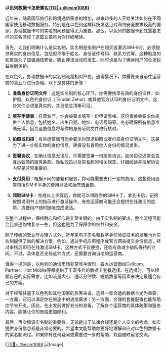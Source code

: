 **以色列数据卡怎麽實名[[TG💪+ @esim1088](https://t.me/s/esim1088)]**

近年来，随着国际旅行和跨境通信需求的增加，越来越多的人开始关注如何在不同国家使用移动数据服务。特别是在以色列这样科技发达且对网络安全要求较高的国家，办理数据卡时的实名制问题显得尤为重要。那么，以色列的数据卡到底需要怎样的实名流程？这篇文章将为你详细解读。

首先，让我们明确什么是实名制。实名制是指用户在购买或激活SIM卡时，必须提供真实的身份信息，包括但不限于姓名、身份证件号码、联系方式等。这种制度的初衷是为了加强通信安全，防止非法活动的发生，同时也是为了确保用户的合法权益得到保护。

在以色列，办理数据卡的实名制流程相对严格。通常情况下，你需要亲自前往运营商的营业厅进行办理。以下是具体的步骤：

1. **准备身份证明文件**：这是实名制的核心环节。你需要携带有效的身份证件，如护照、以色列身份证（Te’udat Zehut）或其他官方认可的身份证明文件。这些文件必须是真实的，并且信息清晰可见。

2. **填写申请表**：在营业厅，你会被要求填写一份申请表格。这份表格会要求你提供个人信息，包括姓名、出生日期、地址、电话号码等。务必确保所有信息准确无误，因为这些信息将与你的身份证明文件进行核对。

3. **拍照或扫描**：有些运营商可能会要求你现场拍照或者扫描身份证明文件。这是为了进一步核实你的身份信息，确保没有冒用他人身份的情况发生。

4. **签署协议**：在确认信息无误后，你需要签署一份服务协议。这份协议通常会包含运营商的服务条款、隐私政策以及实名制的相关规定。仔细阅读并理解协议内容是非常重要的。

5. **支付费用**：根据不同的套餐和服务，你可能需要支付一定的费用。这些费用通常包括SIM卡本身的费用以及初始充值金额。

6. **领取SIM卡**：完成以上步骤后，你就可以领取你的SIM卡了。拿到卡后，记得按照说明书上的指示进行激活操作。有些运营商可能还会提供在线激活的选项，方便用户随时随地完成激活。

在整个过程中，保持耐心和细心是非常关键的。由于实名制的要求，整个流程可能会比普通购物复杂一些，但这也是为了保障你的权益和安全。

除了传统的营业厅办理方式外，近年来电子签名和数字身份验证技术的发展也为实名制提供了新的解决方案。例如，通过手机应用程序或官方网站提交身份信息，经过审核后即可在线激活SIM卡。这种方式不仅便捷，还能有效减少排队等待的时间。不过，具体是否支持这种方式，还需要咨询当地的运营商。

值得一提的是，以色列的通信市场非常竞争激烈，各大运营商如Cellcom、Partner、Hot Mobile等都提供了丰富多样的数据卡套餐选择。在选择时，可以根据自己的实际需求，比如流量大小、通话分钟数、短信数量等因素来决定最适合自己的方案。

对于经常往返于以色列和其他国家的旅客来说，选择一张合适的数据卡尤为重要。一方面，它可以满足你在旅途中的通信需求；另一方面，合理的套餐配置也能帮助你节省开支。因此，在出发前做好充分的准备，了解各个运营商的具体政策和服务内容，能够让你的旅程更加顺利。

最后，再次强调实名制的重要性。无论是出于法律合规还是个人安全的考虑，如实提供身份信息都是非常必要的。希望本文能帮助你更好地理解和应对以色列数据卡的实名制流程。如果你有任何疑问或需要进一步的帮助，欢迎随时留言交流。

[[TG💪+ @esim1088](https://t.me/s/esim1088) ![Image](https://i.postimg.cc/4NQfJmqS/Snipaste-2025-05-13-00-14-12.png)]